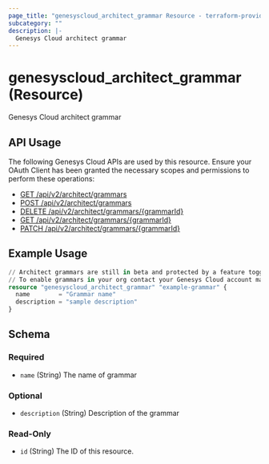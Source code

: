 ```yaml
---
page_title: "genesyscloud_architect_grammar Resource - terraform-provider-genesyscloud"
subcategory: ""
description: |-
  Genesys Cloud architect grammar
---
```

# genesyscloud_architect_grammar (Resource)

Genesys Cloud architect grammar

## API Usage
The following Genesys Cloud APIs are used by this resource. Ensure your OAuth Client has been granted the necessary scopes and permissions to perform these operations:

* [GET /api/v2/architect/grammars](https://developer.genesys.cloud/platform/preview-apis#get-api-v2-architect-grammars)
* [POST /api/v2/architect/grammars](https://developer.genesys.cloud/platform/preview-apis#post-api-v2-architect-grammars)
* [DELETE /api/v2/architect/grammars/{grammarId}](https://developer.genesys.cloud/platform/preview-apis#delete-api-v2-architect-grammars--grammarId-)
* [GET /api/v2/architect/grammars/{grammarId}](https://developer.genesys.cloud/platform/preview-apis#get-api-v2-architect-grammars--grammarId-)
* [PATCH /api/v2/architect/grammars/{grammarId}](https://developer.genesys.cloud/platform/preview-apis#patch-api-v2-architect-grammars--grammarId-)


## Example Usage

```terraform
// Architect grammars are still in beta and protected by a feature toggle.
// To enable grammars in your org contact your Genesys Cloud account manager
resource "genesyscloud_architect_grammar" "example-grammar" {
  name        = "Grammar name"
  description = "sample description"
}
```

<!-- schema generated by tfplugindocs -->
## Schema

### Required

- `name` (String) The name of grammar

### Optional

- `description` (String) Description of the grammar

### Read-Only

- `id` (String) The ID of this resource.


